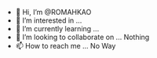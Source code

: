 - 👋 Hi, I’m @ROMAHKAO
- 👀 I’m interested in ... 
- 🌱 I’m currently learning ... 
- 💞️ I’m looking to collaborate on ... Nothing
- 📫 How to reach me ... No Way

<!---
ROMAHKAO/ROMAHKAO is a ✨ special ✨ repository because its `README.md` (this file) appears on your GitHub profile.
You can click the Preview link to take a look at your changes.
--->
